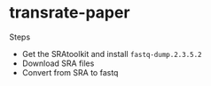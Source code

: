 transrate-paper
===============

Steps

 - Get the SRAtoolkit and install `fastq-dump.2.3.5.2`
 - Download SRA files
 - Convert from SRA to fastq
